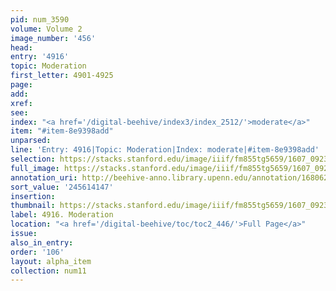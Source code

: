 ```yaml
---
pid: num_3590
volume: Volume 2
image_number: '456'
head:
entry: '4916'
topic: Moderation
first_letter: 4901-4925
page:
add:
xref:
see:
index: "<a href='/digital-beehive/index3/index_2512/'>moderate</a>"
item: "#item-8e9398add"
unparsed:
line: 'Entry: 4916|Topic: Moderation|Index: moderate|#item-8e9398add'
selection: https://stacks.stanford.edu/image/iiif/fm855tg5659/1607_0923/768,4147,2526,193/full/0/default.jpg
full_image: https://stacks.stanford.edu/image/iiif/fm855tg5659/1607_0923/full/full/0/default.jpg
annotation_uri: http://beehive-anno.library.upenn.edu/annotation/1680628970102
sort_value: '245614147'
insertion:
thumbnail: https://stacks.stanford.edu/image/iiif/fm855tg5659/1607_0923/768,4147,600,180/250,/0/default.jpg
label: 4916. Moderation
location: "<a href='/digital-beehive/toc/toc2_446/'>Full Page</a>"
issue:
also_in_entry:
order: '106'
layout: alpha_item
collection: num11
---
```


